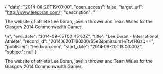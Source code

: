 {
  "date": "2014-06-20T19:00:00", 
  "open_access": false, 
  "target_url": "http://www.leedoran.com/", 
  "description": "<p>The website of athlete Lee Doran, javelin thrower and Team Wales for the Glasgow 2014 Commonwealth Games.</p>\n", 
  "end_date": "2014-08-05T00:45:00Z", 
  "title": "Lee Doran - International Athlete", 
  "record_id": "20140620T190000/S5e3dpmirsum2eTtvfHGzQ==", 
  "publisher": "leedoran.com", 
  "start_date": "2014-06-20T19:00:00Z", 
  "subject": null
}

<p>The website of athlete Lee Doran, javelin thrower and Team Wales for the Glasgow 2014 Commonwealth Games.</p>
